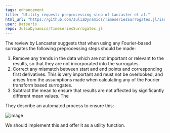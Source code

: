 ```yaml
---
tags: enhancement
title: "Utility request: preprocessing step of Lancaster et al."
html_url: "https://github.com/JuliaDynamics/TimeseriesSurrogates.jl/issues/73"
user: Datseris
repo: JuliaDynamics/TimeseriesSurrogates.jl
---
```


The review by Lancaster suggests that when using any Fourier-based surrogates the following preprocessing steps should be made:

1. Remove any trends in the data which are not important or relevant to the results, so that they are not incorporated into the surrogates.
2. Correct any mismatch between start and end points and corresponding first derivatives. This is very important and must not be overlooked, and arises from the assumptions made when calculating any of the Fourier transform based surrogates.
3. Subtract the mean to ensure that results are not affected by significantly different mean values. The

They describe an automated process to ensure this:

![image](https://user-images.githubusercontent.com/19669089/86977648-64891680-c17d-11ea-9bfd-9c2eca303052.png)

We should implement this and offer it as a utility function.